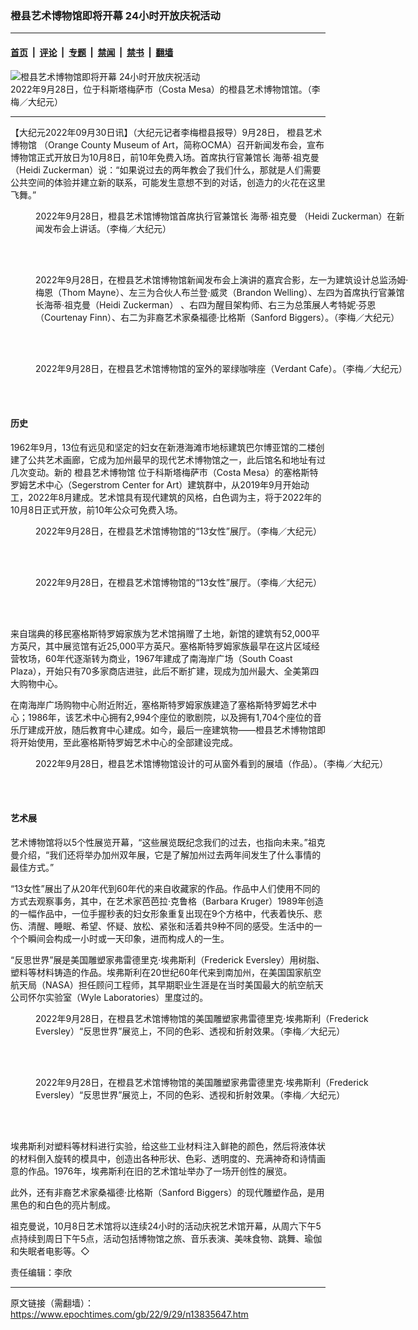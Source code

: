 ### 橙县艺术博物馆即将开幕 24小时开放庆祝活动

---

#### [首页](../../../..?n13835647) &nbsp;|&nbsp; [评论](../../../../../epoch-comment?n13835647) &nbsp;|&nbsp; [专题](../../../../../epoch-special?n13835647) &nbsp;|&nbsp; [禁闻](../../../../../epoch-news?n13835647) &nbsp;|&nbsp; [禁书](../../../../../books?n13835647) &nbsp;|&nbsp; [翻墙](https://github.com/gfw-breaker/nogfw/blob/master/README.md?n13835647)


<div><img alt="橙县艺术博物馆即将开幕 24小时开放庆祝活动" class="attachment-djy_600_400 size-djy_600_400 wp-post-image" src="https://i.epochtimes.com/assets/uploads/2022/09/id13835653-IMG_99202-600x400.jpg"/>
<div class="caption">
 2022年9月28日，位于科斯塔梅萨市（Costa Mesa）的橙县艺术博物馆馆。（李梅／大纪元）
</div></div><hr/><div class="post_content" id="artbody" itemprop="articleBody">
 <!-- article content begin -->
 <p>
  【大纪元2022年09月30日讯】（大纪元记者李梅橙县报导）9月28日，
  <ok href="https://www.epochtimes.com/gb/tag/%E6%A9%99%E5%8E%BF%E8%89%BA%E6%9C%AF%E5%8D%9A%E7%89%A9%E9%A6%86.html">
   橙县艺术博物馆
  </ok>
  （Orange County Museum of Art，简称OCMA）召开新闻发布会，宣布博物馆正式开放日为10月8日，前10年免费入场。首席执行官兼馆长
  <ok href="https://www.epochtimes.com/gb/tag/%E6%B5%B7%E8%92%82%C2%B7%E7%A5%96%E5%85%8B%E6%9B%BC.html">
   海蒂·祖克曼
  </ok>
  （Heidi Zuckerman）说：“如果说过去的两年教会了我们什么，那就是人们需要公共空间的体验并建立新的联系，可能发生意想不到的对话，创造力的火花在这里飞舞。”
 </p>
 <figure aria-describedby="caption-attachment-13835654" class="wp-caption aligncenter" id="attachment_13835654" style="width: 600px">
  <ok href="https://i.epochtimes.com/assets/uploads/2022/09/id13835654-IMG_8939.jpg" target="_blank">
   <img alt="" class="size-large wp-image-13835654" src="https://i.epochtimes.com/assets/uploads/2022/09/id13835654-IMG_8939-600x400.jpg"/>
  </ok>
  <br/><figcaption class="wp-caption-text" id="caption-attachment-13835654">
   2022年9月28日，橙县艺术馆博物馆首席执行官兼馆长
   <ok href="https://www.epochtimes.com/gb/tag/%E6%B5%B7%E8%92%82%C2%B7%E7%A5%96%E5%85%8B%E6%9B%BC.html">
    海蒂·祖克曼
   </ok>
   （Heidi Zuckerman）在新闻发布会上讲话。（李梅／大纪元）
  </figcaption><br/>
 </figure><br/>
 <figure aria-describedby="caption-attachment-13835655" class="wp-caption aligncenter" id="attachment_13835655" style="width: 600px">
  <ok href="https://i.epochtimes.com/assets/uploads/2022/09/id13835655-IMG_89912.jpg" target="_blank">
   <img alt="" class="size-large wp-image-13835655" src="https://i.epochtimes.com/assets/uploads/2022/09/id13835655-IMG_89912-600x379.jpg"/>
  </ok>
  <br/><figcaption class="wp-caption-text" id="caption-attachment-13835655">
   2022年9月28日，在橙县艺术馆博物馆新闻发布会上演讲的嘉宾合影，左一为建筑设计总监汤姆·梅恩（Thom Mayne）、左三为合伙人布兰登·威灵（Brandon Welling）、左四为首席执行官兼馆长海蒂·祖克曼（Heidi Zuckerman） 、右四为醒目架构师、右三为总策展人考特妮·芬恩（Courtenay Finn）、右二为非裔艺术家桑福德·比格斯（Sanford Biggers）。（李梅／大纪元）
  </figcaption><br/>
 </figure><br/>
 <figure aria-describedby="caption-attachment-13835649" class="wp-caption aligncenter" id="attachment_13835649" style="width: 600px">
  <ok href="https://i.epochtimes.com/assets/uploads/2022/09/id13835649-IMG_89302.jpg" target="_blank">
   <img alt="" class="size-large wp-image-13835649" src="https://i.epochtimes.com/assets/uploads/2022/09/id13835649-IMG_89302-600x403.jpg"/>
  </ok>
  <br/><figcaption class="wp-caption-text" id="caption-attachment-13835649">
   2022年9月28日，在橙县艺术馆博物馆的室外的翠绿咖啡座（Verdant Cafe）。（李梅／大纪元）
  </figcaption><br/>
 </figure><br/>
 <h4>
  历史
 </h4>
 <p>
  1962年9月，13位有远见和坚定的妇女在新港海滩市地标建筑巴尔博亚馆的二楼创建了公共艺术画廊，它成为加州最早的现代艺术博物馆之一，此后馆名和地址有过几次变动。新的
  <ok href="https://www.epochtimes.com/gb/tag/%E6%A9%99%E5%8E%BF%E8%89%BA%E6%9C%AF%E5%8D%9A%E7%89%A9%E9%A6%86.html">
   橙县艺术博物馆
  </ok>
  位于科斯塔梅萨市（Costa Mesa）的塞格斯特罗姆艺术中心（Segerstrom Center for Art）建筑群中，从2019年9月开始动工，2022年8月建成。艺术馆具有现代建筑的风格，白色调为主，将于2022年的10月8日正式开放，前10年公众可免费入场。
 </p>
 <figure aria-describedby="caption-attachment-13835656" class="wp-caption aligncenter" id="attachment_13835656" style="width: 600px">
  <ok href="https://i.epochtimes.com/assets/uploads/2022/09/id13835656-IMG_98582.jpg" target="_blank">
   <img alt="" class="size-large wp-image-13835656" src="https://i.epochtimes.com/assets/uploads/2022/09/id13835656-IMG_98582-600x431.jpg"/>
  </ok>
  <br/><figcaption class="wp-caption-text" id="caption-attachment-13835656">
   2022年9月28日，在橙县艺术馆博物馆的“13女性”展厅。（李梅／大纪元）
  </figcaption><br/>
 </figure><br/>
 <figure aria-describedby="caption-attachment-13835658" class="wp-caption aligncenter" id="attachment_13835658" style="width: 600px">
  <ok href="https://i.epochtimes.com/assets/uploads/2022/09/id13835658-IMG_98652.jpg" target="_blank">
   <img alt="" class="size-large wp-image-13835658" src="https://i.epochtimes.com/assets/uploads/2022/09/id13835658-IMG_98652-600x431.jpg"/>
  </ok>
  <br/><figcaption class="wp-caption-text" id="caption-attachment-13835658">
   2022年9月28日，在橙县艺术馆博物馆的“13女性”展厅。（李梅／大纪元）
  </figcaption><br/>
 </figure><br/>
 <p>
  来自瑞典的移民塞格斯特罗姆家族为艺术馆捐赠了土地，新馆的建筑有52,000平方英尺，其中展览馆有近25,000平方英尺。塞格斯特罗姆家族最早在这片区域经营牧场，60年代逐渐转为商业，1967年建成了南海岸广场（South Coast Plaza），开始只有70多家商店进驻，此后不断扩建，现成为加州最大、全美第四大购物中心。
 </p>
 <p>
  在南海岸广场购物中心附近附近，塞格斯特罗姆家族建造了塞格斯特罗姆艺术中心；1986年，该艺术中心拥有2,994个座位的歌剧院，以及拥有1,704个座位的音乐厅建成开放，随后教育中心建成。如今，最后一座建筑物——橙县艺术博物馆即将开始使用，至此塞格斯特罗姆艺术中心的全部建设完成。
 </p>
 <figure aria-describedby="caption-attachment-13835661" class="wp-caption aligncenter" id="attachment_13835661" style="width: 600px">
  <ok href="https://i.epochtimes.com/assets/uploads/2022/09/id13835661-IMG_9867.jpg" target="_blank">
   <img alt="" class="size-large wp-image-13835661" src="https://i.epochtimes.com/assets/uploads/2022/09/id13835661-IMG_9867-600x450.jpg"/>
  </ok>
  <br/><figcaption class="wp-caption-text" id="caption-attachment-13835661">
   2022年9月28日，橙县艺术馆博物馆设计的可从窗外看到的展墙（作品）。（李梅／大纪元）
  </figcaption><br/>
 </figure><br/>
 <h4>
  艺术展
 </h4>
 <p>
  艺术博物馆将以5个性展览开幕，“这些展览既纪念我们的过去，也指向未来。”祖克曼介绍，“我们还将举办加州双年展，它是了解加州过去两年间发生了什么事情的最佳方式。”
 </p>
 <p>
  “13女性”展出了从20年代到60年代的来自收藏家的作品。作品中人们使用不同的方式去观察事务，其中，在艺术家芭芭拉·克鲁格（Barbara Kruger）1989年创造的一幅作品中，一位手握秒表的妇女形象重复出现在9个方格中，代表着快乐、悲伤、清醒、睡眠、希望、怀疑、放松、紧张和活着共9种不同的感受。生活中的一个个瞬间会构成一小时或一天印象，进而构成人的一生。
 </p>
 <p>
  “反思世界”展是美国雕塑家弗雷德里克·埃弗斯利（Frederick Eversley）用树脂、塑料等材料铸造的作品。埃弗斯利在20世纪60年代来到南加州，在美国国家航空航天局（NASA）担任顾问工程师，其早期职业生涯是在当时美国最大的航空航天公司怀尔实验室（Wyle Laboratories）里度过的。
 </p>
 <figure aria-describedby="caption-attachment-13835659" class="wp-caption aligncenter" id="attachment_13835659" style="width: 600px">
  <ok href="https://i.epochtimes.com/assets/uploads/2022/09/id13835659-IMG_99032.jpg" target="_blank">
   <img alt="" class="size-large wp-image-13835659" src="https://i.epochtimes.com/assets/uploads/2022/09/id13835659-IMG_99032-600x450.jpg"/>
  </ok>
  <br/><figcaption class="wp-caption-text" id="caption-attachment-13835659">
   2022年9月28日，在橙县艺术馆博物馆的美国雕塑家弗雷德里克·埃弗斯利（Frederick Eversley）“反思世界”展览上，不同的色彩、透视和折射效果。（李梅／大纪元）
  </figcaption><br/>
 </figure><br/>
 <figure aria-describedby="caption-attachment-13835660" class="wp-caption aligncenter" id="attachment_13835660" style="width: 600px">
  <ok href="https://i.epochtimes.com/assets/uploads/2022/09/id13835660-IMG_9887.jpg" target="_blank">
   <img alt="" class="size-large wp-image-13835660" src="https://i.epochtimes.com/assets/uploads/2022/09/id13835660-IMG_9887-600x450.jpg"/>
  </ok>
  <br/><figcaption class="wp-caption-text" id="caption-attachment-13835660">
   2022年9月28日，在橙县艺术馆博物馆的美国雕塑家弗雷德里克·埃弗斯利（Frederick Eversley）“反思世界”展览上，不同的色彩、透视和折射效果。（李梅／大纪元）
  </figcaption><br/>
 </figure><br/>
 <p>
  埃弗斯利对塑料等材料进行实验，给这些工业材料注入鲜艳的颜色，然后将液体状的材料倒入旋转的模具中，创造出各种形状、色彩、透明度的、充满神奇和诗情画意的作品。1976年，埃弗斯利在旧的艺术馆址举办了一场开创性的展览。
 </p>
 <p>
  此外，还有非裔艺术家桑福德·比格斯（Sanford Biggers）的现代雕塑作品，是用黑色的和白色的亮片制成。
 </p>
 <p>
  祖克曼说，10月8日艺术馆将以连续24小时的活动庆祝艺术馆开幕，从周六下午5点持续到周日下午5点，活动包括博物馆之旅、音乐表演、美味食物、跳舞、瑜伽和失眠者电影等。◇
 </p>
 <p>
  责任编辑：李欣
 </p>
 <!-- article content end -->
 <div id="below_article_ad">
 </div>
</div>


---

原文链接（需翻墙）：https://www.epochtimes.com/gb/22/9/29/n13835647.htm